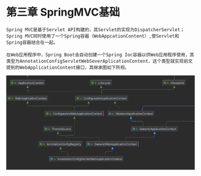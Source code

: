 # 第三章 SpringMVC基础

    Spring MVC是基于Servlet API构建的，其Servlet的实现为DispatcherServlet；Spring MVC同时使用了一个Spring容器（WebAppcationContent）,使Servlet和Spring容器结合在一起。

    在Web应用程序中，Spring Boot会自动创建一个Spring Ioc容器以供Web应用程序使用，其类型为AnnotationConfigServletWebSeverAplicationContent，这个类型就实现前文提到的WebApplicationContent接口，其继承图如下所视。

![Spring Boot&#x5BB9;&#x5668;&#x7C7B;&#x7EE7;&#x627F;&#x56FE;](../.gitbook/assets/17b67509-dba1-4c7b-a860-e453d360bbff.png)

